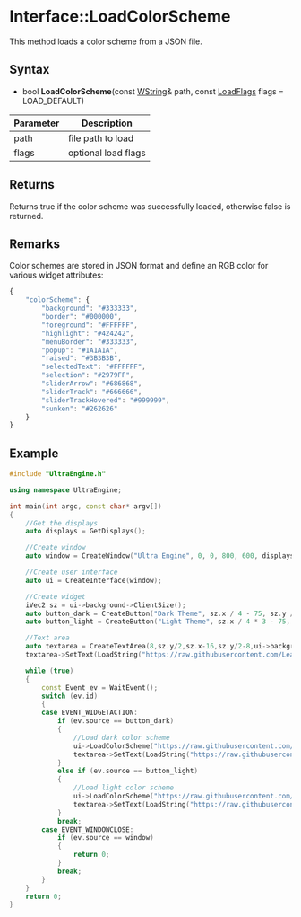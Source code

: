 # Interface::LoadColorScheme

This method loads a color scheme from a JSON file.

## Syntax

- bool **LoadColorScheme**(const [WString](WString.md)& path, const [LoadFlags](Constants.md#LoadFlags) flags = LOAD_DEFAULT)

| Parameter | Description |
|---|---|
| path | file path to load |
| flags | optional load flags |

## Returns

Returns true if the color scheme was successfully loaded, otherwise false is returned.

## Remarks

Color schemes are stored in JSON format and define an RGB color for various widget attributes:

```javascript
{
	"colorScheme": {
		"background": "#333333",
		"border": "#000000",
		"foreground": "#FFFFFF",
		"highlight": "#424242",
		"menuBorder": "#333333",
		"popup": "#1A1A1A",
		"raised": "#3B3B3B",
		"selectedText": "#FFFFFF",
		"selection": "#2979FF",
		"sliderArrow": "#686868",
		"sliderTrack": "#666666",
		"sliderTrackHovered": "#999999",
		"sunken": "#262626"
	}
}
```

## Example

```c++
#include "UltraEngine.h"

using namespace UltraEngine;

int main(int argc, const char* argv[])
{
    //Get the displays
    auto displays = GetDisplays();

    //Create window
    auto window = CreateWindow("Ultra Engine", 0, 0, 800, 600, displays[0]);

    //Create user interface
    auto ui = CreateInterface(window);

    //Create widget
    iVec2 sz = ui->background->ClientSize();
    auto button_dark = CreateButton("Dark Theme", sz.x / 4 - 75, sz.y / 4 - 15, 150, 30, ui->background);
    auto button_light = CreateButton("Light Theme", sz.x / 4 * 3 - 75, sz.y / 4 - 15, 150, 30, ui->background);

    //Text area
    auto textarea = CreateTextArea(8,sz.y/2,sz.x-16,sz.y/2-8,ui->background);
    textarea->SetText(LoadString("https://raw.githubusercontent.com/Leadwerks/Documentation/master/Assets/Themes/dark.json"));

    while (true)
    {
        const Event ev = WaitEvent();
        switch (ev.id)
        {
        case EVENT_WIDGETACTION:
            if (ev.source == button_dark)
            {
                //Load dark color scheme
                ui->LoadColorScheme("https://raw.githubusercontent.com/Leadwerks/Documentation/master/Assets/Themes/dark.json");
                textarea->SetText(LoadString("https://raw.githubusercontent.com/Leadwerks/Documentation/master/Assets/Themes/dark.json"));
            }
            else if (ev.source == button_light)
            {
                //Load light color scheme
                ui->LoadColorScheme("https://raw.githubusercontent.com/Leadwerks/Documentation/master/Assets/Themes/light.json");
                textarea->SetText(LoadString("https://raw.githubusercontent.com/Leadwerks/Documentation/master/Assets/Themes/light.json"));
            }
            break;
        case EVENT_WINDOWCLOSE:
            if (ev.source == window)
            {
                return 0;
            }
            break;
        }
    }
    return 0;
}
```
